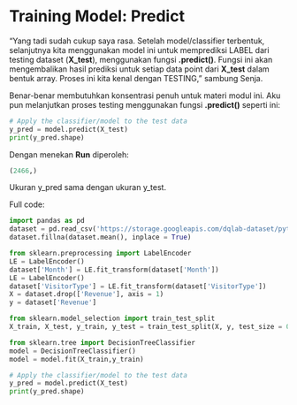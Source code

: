 # Training Model: Predict
“Yang tadi sudah cukup saya rasa. Setelah model/classifier terbentuk, selanjutnya kita menggunakan model ini untuk memprediksi LABEL dari testing dataset (**X_test**), menggunakan fungsi **.predict()**. Fungsi ini akan mengembalikan hasil prediksi untuk setiap data point dari **X_test** dalam bentuk array. Proses ini kita kenal dengan TESTING,” sambung Senja.

Benar-benar membutuhkan konsentrasi penuh untuk materi modul ini. Aku pun melanjutkan proses testing menggunakan fungsi **.predict()** seperti ini:

```python
# Apply the classifier/model to the test data
y_pred = model.predict(X_test)
print(y_pred.shape)
```

Dengan menekan **Run** diperoleh:
```python
(2466,)
```

Ukuran y_pred sama dengan ukuran y_test.

Full code:
```python
import pandas as pd
dataset = pd.read_csv('https://storage.googleapis.com/dqlab-dataset/pythonTutorial/online_raw.csv')
dataset.fillna(dataset.mean(), inplace = True)

from sklearn.preprocessing import LabelEncoder
LE = LabelEncoder()
dataset['Month'] = LE.fit_transform(dataset['Month'])
LE = LabelEncoder()
dataset['VisitorType'] = LE.fit_transform(dataset['VisitorType'])
X = dataset.drop(['Revenue'], axis = 1)
y = dataset['Revenue']

from sklearn.model_selection import train_test_split
X_train, X_test, y_train, y_test = train_test_split(X, y, test_size = 0.2, random_state = 0)

from sklearn.tree import DecisionTreeClassifier
model = DecisionTreeClassifier()
model = model.fit(X_train,y_train)

# Apply the classifier/model to the test data
y_pred = model.predict(X_test)
print(y_pred.shape)
```

